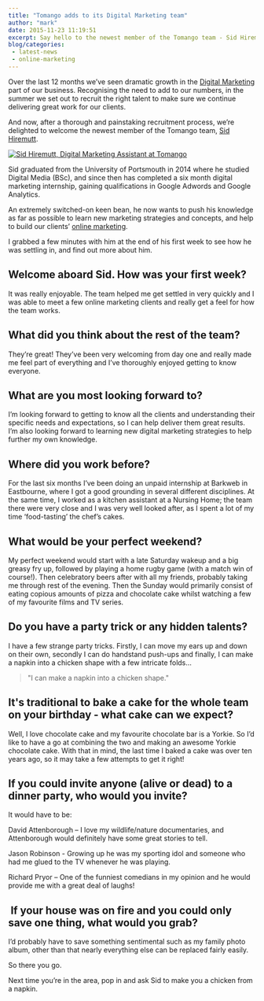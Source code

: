 ```yaml
---
title: "Tomango adds to its Digital Marketing team"
author: "mark"
date: 2015-11-23 11:19:51
excerpt: Say hello to the newest member of the Tomango team - Sid Hiremutt.
blog/categories: 
 - latest-news
 - online-marketing
---
```


Over the last 12 months we’ve seen dramatic growth in the [Digital Marketing](http://www.tomango.co.uk/creates/online-marketing/) part of our business. Recognising the need to add to our numbers, in the summer we set out to recruit the right talent to make sure we continue delivering great work for our clients.

And now, after a thorough and painstaking recruitment process, we’re delighted to welcome the newest member of the Tomango team, [Sid Hiremutt](http://www.tomango.co.uk/is/sid-hiremutt/).

[![](images/blog/sid-hiremutt.jpg "Sid Hiremutt, Digital Marketing Assistant at Tomango")](images/blog/sid-hiremutt.jpg)

Sid graduated from the University of Portsmouth in 2014 where he studied Digital Media (BSc), and since then has completed a six month digital marketing internship, gaining qualifications in Google Adwords and Google Analytics.

An extremely switched-on keen bean, he now wants to push his knowledge as far as possible to learn new marketing strategies and concepts, and help to build our clients’ [online marketing](http://www.tomango.co.uk/creates/online-marketing/).

I grabbed a few minutes with him at the end of his first week to see how he was settling in, and find out more about him.

## Welcome aboard Sid. How was your first week?

It was really enjoyable. The team helped me get settled in very quickly and I was able to meet a few online marketing clients and really get a feel for how the team works.

## What did you think about the rest of the team?

They’re great! They’ve been very welcoming from day one and really made me feel part of everything and I’ve thoroughly enjoyed getting to know everyone.

## What are you most looking forward to?

I’m looking forward to getting to know all the clients and understanding their specific needs and expectations, so I can help deliver them great results. I’m also looking forward to learning new digital marketing strategies to help further my own knowledge.

## Where did you work before?

For the last six months I’ve been doing an unpaid internship at Barkweb in Eastbourne, where I got a good grounding in several different disciplines. At the same time, I worked as a kitchen assistant at a Nursing Home; the team there were very close and I was very well looked after, as I spent a lot of my time ‘food-tasting’ the chef’s cakes.

## What would be your perfect weekend?

My perfect weekend would start with a late Saturday wakeup and a big greasy fry up, followed by playing a home rugby game (with a match win of course!). Then celebratory beers after with all my friends, probably taking me through rest of the evening. Then the Sunday would primarily consist of eating copious amounts of pizza and chocolate cake whilst watching a few of my favourite films and TV series.

## Do you have a party trick or any hidden talents?

I have a few strange party tricks. Firstly, I can move my ears up and down on their own, secondly I can do handstand push-ups and finally, I can make a napkin into a chicken shape with a few intricate folds…

> "I can make a napkin into a chicken shape."


## It's traditional to bake a cake for the whole team on your birthday - what cake can we expect?

Well, I love chocolate cake and my favourite chocolate bar is a Yorkie. So I’d like to have a go at combining the two and making an awesome Yorkie chocolate cake. With that in mind, the last time I baked a cake was over ten years ago, so it may take a few attempts to get it right!

## If you could invite anyone (alive or dead) to a dinner party, who would you invite?

It would have to be:

David Attenborough – I love my wildlife/nature documentaries, and Attenborough would definitely have some great stories to tell.

Jason Robinson - Growing up he was my sporting idol and someone who had me glued to the TV whenever he was playing.

Richard Pryor – One of the funniest comedians in my opinion and he would provide me with a great deal of laughs!

##  If your house was on fire and you could only save one thing, what would you grab?

I’d probably have to save something sentimental such as my family photo album, other than that nearly everything else can be replaced fairly easily.

So there you go.

Next time you’re in the area, pop in and ask Sid to make you a chicken from a napkin.


